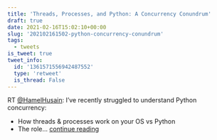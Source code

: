```yaml
---
title: 'Threads, Processes, and Python: A Concurrency Conundrum'
draft: true
date: 2021-02-16T15:02:10+00:00
slug: '202102161502-python-concurrency-conundrum'
tags:
  - tweets
is_tweet: true
tweet_info:
  id: '1361571556942487552'
  type: 'retweet'
  is_thread: False
---
```




RT [@HamelHusain](https://x.com/HamelHusain): I’ve recently struggled to understand Python concurrency:

- How threads &amp; processes work on your OS vs Python
- The role… [continue reading](https://x.com/sytelus/status/1361571556942487552)
